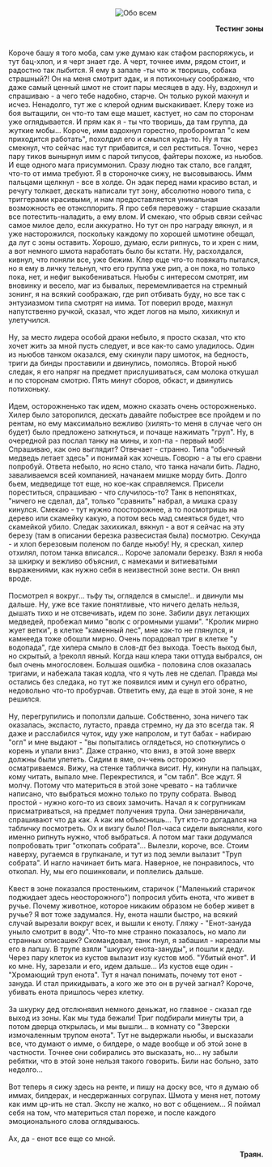 &nbsp;
<p style='text-align: center'>
    <img src="/img/tit_about_all.gif" alt='Обо всем' />
</p>

<div align="right"><b>Тестинг зоны</b>
</div>

<p>
<br>Короче башу я того моба, сам уже думаю как стафом распоряжусь, и тут бац-хлоп, и я черт знает где. А черт, точнее имм, рядом стоит, и радостно так лыбится. Я ему в запале -ты что ж творишь, собака страшный?! Он на меня смотрит эдак, и я потихоньку соображаю, что даже самый ценный шмот не стоит пары месяцев в аду. Ну, вздохнул и спрашиваю - а чего тебе надобно, старче. Он только рукой махнул и исчез. Ненадолго, тут же с клерой одним выскакивает. Клеру тоже из боя вытащили, он что-то там еще машет, кастует, но сам по сторонам уже оглядывается. И прям как я - ты что творишь, да там группа, да жуткие мобы... Короче, имм вздохнул горестно, проборомтал "с кем приходится работать", похолдил его и смылся куда-то. Ну я так смекнул, что сейчас нас тут прибавится, и сел реститься. Точно, через пару тиков вынырнул имм с парой типусов, файтеры похоже, из ньюбов. И еще одного мага присуммонил. Сразу людно так стало, все галдят, что-то от имма требуют. Я в стороночке сижу, не высовываюсь. Имм пальцами щелкнул - все в холде. Он эдак перед нами красиво встал, и речугу толкает, дескать написали тут зону, абсолютно нового типа, с триггерами красивыми, и нам предоставляется уникальная возможность ее отэксплорить. Я про себя перевожу - старшие сказали все потестить-наладить, а ему влом. И смекаю, что обрыв связи сейчас самое милое дело, если аккуратно. Но тут он про награду вякнул, и я уже насторожился, поскольку каждому по хорошей шмотине обещал, да лут с зоны оставить. Хорошо, думаю, если рипнусь, то и хрен с ним, а вот немного шмота наработать было бы кстати. Ну, расхолдался, кивнул, что поняли все, уже бежим. Клер еще что-то повякать пытался, но я ему в личку тельнул, что его группа уже рип, а он пока, но только пока, нет, и нефиг выкобениваться. Ньюбы с интересом смотрят, им вновинку и весело, маг из бывалых, перемемливается на стремный зонинг, я на всякий соображаю, где рип отбивать буду, но все так с энтузиазмом типа смотрят на имма. Тот поверил вроде, махнул напутственно ручкой, сказал, что ждет логов на мыло, хихикнул и улетучился.<br><br>
Ну, за место лидера особой драки небыло, я просто сказал, что кто хочет жить за мной пусть следует, и все как-то само уладилось. Один из ньюбов танком оказался, ему скинули пару шмоток, на бедность, триги да бинды проставили и двинулись, помолясь. Второй ньюб следак, я его напряг на предмет прислушиваться, сам молока откушал и по сторонам смотрю. Пять минут сборов, обкаст, и двинулись потихоньку. <br><br>
Идем, осторожненько так идем, можно сказать очень осторожненько. Хилер было заторопился, дескать давайте побыстрее все пройдем и по рентам, но ему максимально вежливо (хилять-то меня в случае чего он будет) было предложено заткнуться, и почаще нажимать "груп". Ну, в очередной раз послал танку на мины, и хоп-па - первый моб! Спрашиваю, как оно выглядит? Отвечает - странно. Типа "обычный медведь летает здесь" и понимай как хочешь. Говорю - а ты его сравни попробуй. Ответа небыло, но ясно стало, что танка начали бить. Ладно, заваливаемся всей компанией, начанаем мишке морду бить. Долго бьем, медведище тот еще, но кое-как справляемся. Присели пореститься, спрашиваю - что случилось-то? Танк в непонятках, "ничего не сделал, да", только "сравнить" набрал, а мишка сразу кинулся. Смекаю - тут нужно поосторожнее, а то посмотришь на дерево или скамейку какую, а потом весь мад смеяться будет, что скамейкой убило. Следак захихикал, вякнул - а вот я сейчас на эту березу (там в описании березка развесистая была) посмотрю. Секунда - и хлоп березовым поленом по балде ньюбу! Ну, я срескал, хилер отхилял, потом танка вписался... Короче заломали березку. Взял я нюба за шкирку и вежливо объяснил, с намеками и витиеватыми выражениями, как нужно себя в неизвестной зоне вести. Он внял вроде. <br><br>
Посмотрел я вокруг... тьфу ты, огляделся в смысле!.. и двинули мы дальше. Ну, уже все такие понятливые, что ничего делать нельзя, дышать тихо и не отсвечивать, идем по зоне. Забили двух летающих медведей, пробежал мимо "волк с огромными ушами". "Кролик мирно жует ветки", в клетке "каменный лес", мне как-то не глянулся, и камнееда тоже обошли мирно. Очень порадовал триг в клетке "у водопада", где хилера смыло в слов-дт без выхода. Тоесть выход был, но скрытый, а !реколл явный. Когда наш клера таки оттуда выбрался, он был очень многословен. Большая ошибка - половина слов оказалась тригами, и набежала такая кодла, что я чуть лев не сделал. Правда мы остались без следака, но тут же появился имм и сунул его обратно, недовольно что-то пробурчав. Ответить ему, да еще в этой зоне, я не решился. <br><br>
Ну, перегрупились и поползли дальше. Собственно, зона ничего так оказалась, экспасто, лутасто, правда стремно, ну да это всегда так. Я даже и расслабился чуток, иду уже напролом, и тут бабах - набираю "огл" и мне выдают - "вы попытались оглядеться, но споткнулись о корень и упали вниз". Даже странно, что вниз, в этой зоне вверх должны были улететь. Сидим в яме, оч-чень осторожно осматриваемся. Вижу, на стенке табличка висит. Ну, кинули на пальцах, кому читать, выпало мне. Перекрестился, и "см табл". Все ждут. Я молчу. Потому что материться в этой зоне чревато - на табличке написано, что выбраться можно только по трупу собрата. Вывод простой - нужно кого-то из своих замочить. Начал я к согрупникам присматриваться, на предмет получения трупа. Они занервничали, спрашивают что да как. А как им объяснишь... Тут кто-то догадался на табличку посмотреть. Ох и визгу было! Пол-часа сидели выясняли, кого именно рипнуть нужно, чтоб выбраться. А потом маг таки додумался попробовать триг "откопать собрата"... Вылезли, короче, все. Стоим наверху, ругаемся в групканале, и тут из под земли вылазит "Труп собрата". И нагло начинает бить мага. Наверное, не понравилось, что откопал. Ну, мы его пошинковали, и поплелись дальше. <br><br>
Квест в зоне показался простеньким, старичок ("Маленький старичок поджидает здесь неосторожного") попросил убить енота, что живет в ручье. Почему животное, которое никаким образом не бобер живет в ручье? Я вот тоже задумался. Ну, енота нашли быстро, на всякий случай вырезали вокруг всех, и вышли к еноту. Гляжу - "Енот-зануда уныло смотрит в воду". Что-то мне странно показалось, но мало ли странных описашек? Скомандовал, танк пнул, я забашил - нарезали мы его в лапшу. В трупе взяли "шкурку енота-зануды", и пошли к деду. Через пару клеток из кустов вылазит изу кустов моб. "Убитый енот". И ко мне. Ну, зарезали и его, идем дальше... Из кустов еще один - "Хромающий труп енота". Тут я начал понимать, почему тот енот - зануда. И стал прикидывать, а кого же это он в ручей загнал? Короче, убивать енота пришлось через клетку. <br><br>
За шкурку дед отслюнявил немного деньжат, но главное - сказал где выход из зоны. Как мы туда бежали! Триг подбирали минуты три, а потом дверца открылась, и мы вышли... в комнату со "Зверски измочаленным трупом енота". Тут не выдержали ньюбы, и высказали все, что думают о имме, о билдере, о маде вообще и об этой зоне в частности. Точнее они собирались это высказать, но... ну забыли ребятки, что в этой зоне нельзя такого говорить. Били нас больно, зато недолго...<br><br>
Вот теперь я сижу здесь на ренте, и пишу на доску все, что я думаю об иммах, билдерах, и несдержанных согрупах. Шмота у меня нет, потому как имм цр-ить не стал. Экспу не жалко, но вот с общением... Я поймал себя на том, что материться стал пореже, и после каждого эмоционального слова оглядываюсь.<br><br>
Ах, да - енот все еще со мной.
</p>

<div align="right"><b>Траян.</b></div>

